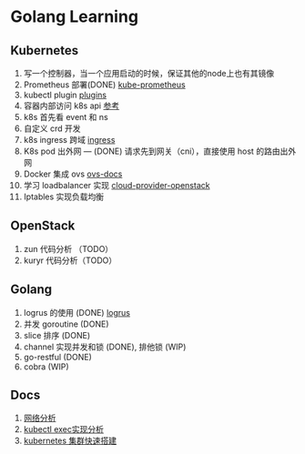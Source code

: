 # Golang Learning

## Kubernetes
1. 写一个控制器，当一个应用启动的时候，保证其他的node上也有其镜像
2. Prometheus 部署(DONE) [kube-prometheus](https://github.com/coreos/kube-prometheus)
3. kubectl plugin [plugins](https://github.com/ahmetb/kubectx)
4. 容器内部访问 k8s api [参考](https://www.jianshu.com/p/b1a723033a3c)
5.  k8s 首先看 event 和 ns
6.  自定义 crd 开发
7.  k8s ingress 跨域 [ingress](https://blog.csdn.net/u012375924/article/details/94360425)
8.  K8s pod 出外网 — (DONE) 请求先到网关（cni），直接使用 host 的路由出外网
9.  Docker 集成 ovs [ovs-docs](https://docs.openvswitch.org/en/latest/intro/install/general/#obtaining-open-vswitch-sources)
10. 学习 loadbalancer 实现 [cloud-provider-openstack](https://github.com/kubernetes/cloud-provider-openstack)
11. Iptables 实现负载均衡

## OpenStack
1. zun 代码分析 （TODO）
2. kuryr 代码分析（TODO）

## Golang
1. logrus 的使用 (DONE) [logrus](https://github.com/sirupsen/logrus)
2. 并发 goroutine (DONE)
3. slice 排序 (DONE)
4. channel 实现并发和锁 (DONE), 排他锁 (WIP)
5. go-restful (DONE)
6. cobra (WIP)

## Docs
1. [网络分析](./doc/network.md)
2. [kubectl exec实现分析](./doc/kube-exec.md)
3. [kubernetes 集群快速搭建](https://github.com/yingjuncao/kubernetes-ansible)
